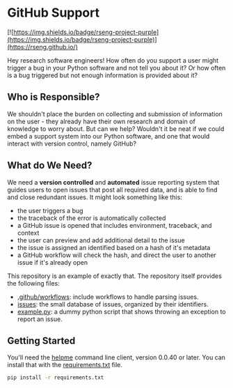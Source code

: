 # GitHub Support

[![https://img.shields.io/badge/rseng-project-purple](https://img.shields.io/badge/rseng-project-purple)](https://rseng.github.io/)

Hey research software engineers! How often do you support a user might trigger a bug
in your Python software and not tell you about it? Or how often is a bug triggered
but not enough information is provided about it?

## Who is Responsible?

We shouldn't place the burden on collecting and submission of information on the user -
they already have their own research and domain of knowledge to worry about. But
can we help? Wouldn't it be neat if we could embed a support system into our Python software,
and one that would interact with version control, namely GitHub? 

## What do We Need?

We need a **version controlled** and **automated** issue reporting system that guides
users to open issues that post all required data, and is able to find and close redundant issues.
It might look something like this:

 - the user triggers a bug
 - the traceback of the error is automatically collected
 - a GitHub issue is opened that includes environment, traceback, and context
 - the user can preview and add additional detail to the issue
 - the issue is assigned an identified based on a hash of it's metadata
 - a GitHub workflow will check the hash, and direct the user to another issue if it's already open

This repository is an example of exactly that. The repository itself provides the following 
files:

 - [.github/workflows](.github/workflows): include workflows to handle parsing issues.
 - [issues](issues): the small database of issues, organized by their identifiers.
 - [example.py](example.py): a dummy python script that shows throwing an exception to report an issue.

## Getting Started

You'll need the [helpme](https://vsoch.github.io/helpme) command line client, version 0.0.40 or later.
You can install that with the [requirements.txt](requirements.txt) file.

```bash
pip install -r requirements.txt
```
